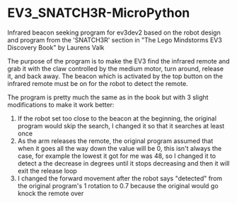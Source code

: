 # EV3_SNATCH3R-MicroPython
Infrared beacon seeking program for ev3dev2 based on the robot design and program from the 'SNATCH3R' section in "The Lego Mindstorms EV3 Discovery Book" by Laurens Valk

The purpose of the program is to make the EV3 find the infrared remote and grab it with the claw controlled by the medium motor, turn around, release it, and back away. The beacon which is activated by the top button on the infrared remote must be on for the robot to detect the remote.

The program is pretty much the same as in the book but with 3 slight modifications to make it work better:
1) If the robot set too close to the beacon at the beginning, the original program would skip the search, I changed it so that it searches at least once
2) As the arm releases the remote, the original program assumed that when it goes all the way down the value will be 0, this isn't always the case, for example the lowest it got for me was 48, so I changed it to detect a the decrease in degrees until it stops decreasing and then it will exit the release loop
3) I changed the forward movement after the robot says "detected" from the original program's 1 rotation to 0.7 because the original would go knock the remote over

